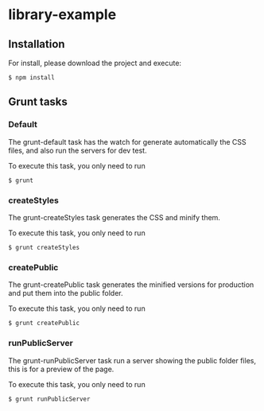 # library-example

## Installation
For install, please download the project and execute:
```
$ npm install
```
## Grunt tasks
### Default
The grunt-default task has the watch for generate automatically the CSS files, and also run the servers for dev test.

To execute this task, you only need to run
```
$ grunt
```
### createStyles
The grunt-createStyles task generates the CSS and minify them.

To execute this task, you only need to run
```
$ grunt createStyles
```
### createPublic
The grunt-createPublic task generates the minified versions for production and put them into the public folder.

To execute this task, you only need to run
```
$ grunt createPublic
```

### runPublicServer
The grunt-runPublicServer task run a server showing the public folder files, this is for a preview of the page.

To execute this task, you only need to run
```
$ grunt runPublicServer
```
